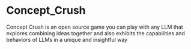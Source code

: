# Concept_Crush
Concept Crush is an open source game you can play with any LLM that explores combining ideas together and also exhibits the capabilities and behaviors of LLMs in a unique and insightful way
